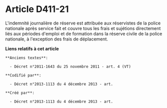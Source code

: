 # Article D411-21

L'indemnité journalière de réserve est attribuée aux réservistes de la police nationale après service fait et couvre tous les
frais et sujétions directement liés aux périodes d'emploi et de formation dans la réserve civile de la police nationale, à
l'exception des frais de déplacement.

**Liens relatifs à cet article**

	**Anciens textes**:

	  - Décret n°2011-1643 du 25 novembre 2011 - art. 4 (VT)

	**Codifié par**:

	  - Décret n°2013-1113 du 4 décembre 2013 - art.

	**Créé par**:

	  - Décret n°2013-1113 du 4 décembre 2013 - art.
